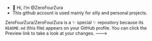 - 👋 Hi, I’m @ZeroFourZura
- This github account is used mainly for silly and personal projects.

ZeroFourZura/ZeroFourZura is a ✨ special ✨ repository because its `README.md` (this file) appears on your GitHub profile.
You can click the Preview link to take a look at your changes.
--->

